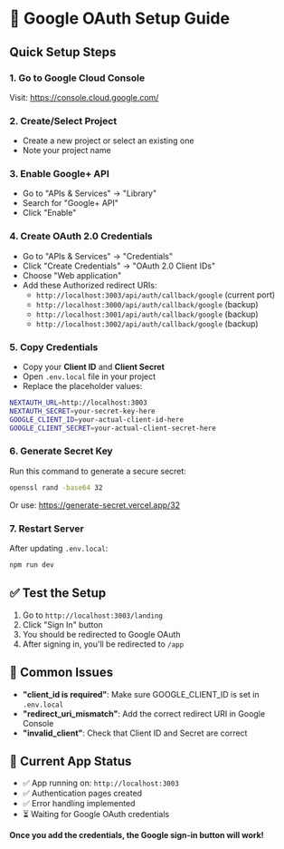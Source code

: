 # 🔐 Google OAuth Setup Guide

## Quick Setup Steps

### 1. Go to Google Cloud Console
Visit: https://console.cloud.google.com/

### 2. Create/Select Project
- Create a new project or select an existing one
- Note your project name

### 3. Enable Google+ API
- Go to "APIs & Services" → "Library"
- Search for "Google+ API" 
- Click "Enable"

### 4. Create OAuth 2.0 Credentials
- Go to "APIs & Services" → "Credentials"
- Click "Create Credentials" → "OAuth 2.0 Client IDs"
- Choose "Web application"
- Add these Authorized redirect URIs:
  - `http://localhost:3003/api/auth/callback/google` (current port)
  - `http://localhost:3000/api/auth/callback/google` (backup)
  - `http://localhost:3001/api/auth/callback/google` (backup)
  - `http://localhost:3002/api/auth/callback/google` (backup)

### 5. Copy Credentials
- Copy your **Client ID** and **Client Secret**
- Open `.env.local` file in your project
- Replace the placeholder values:

```bash
NEXTAUTH_URL=http://localhost:3003
NEXTAUTH_SECRET=your-secret-key-here
GOOGLE_CLIENT_ID=your-actual-client-id-here
GOOGLE_CLIENT_SECRET=your-actual-client-secret-here
```

### 6. Generate Secret Key
Run this command to generate a secure secret:
```bash
openssl rand -base64 32
```

Or use: https://generate-secret.vercel.app/32

### 7. Restart Server
After updating `.env.local`:
```bash
npm run dev
```

## ✅ Test the Setup

1. Go to `http://localhost:3003/landing`
2. Click "Sign In" button
3. You should be redirected to Google OAuth
4. After signing in, you'll be redirected to `/app`

## 🚨 Common Issues

- **"client_id is required"**: Make sure GOOGLE_CLIENT_ID is set in `.env.local`
- **"redirect_uri_mismatch"**: Add the correct redirect URI in Google Console
- **"invalid_client"**: Check that Client ID and Secret are correct

## 📱 Current App Status

- ✅ App running on: `http://localhost:3003`
- ✅ Authentication pages created
- ✅ Error handling implemented
- ⏳ Waiting for Google OAuth credentials

**Once you add the credentials, the Google sign-in button will work!**
